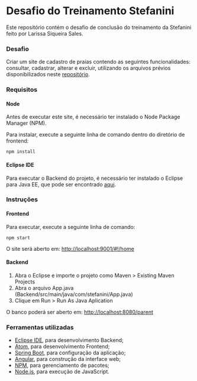 # Desafio do Treinamento Stefanini

Este repositório contém o desafio de conclusão do treinamento da Stefanini feito por Larissa Siqueira Sales.

### Desafio

Criar um site de cadastro de praias contendo as seguintes funcionalidades: consultar, cadastrar, alterar e excluir, utilizando os arquivos prévios disponibilizados neste [repositório](https://github.com/wmacibnc/hackaton).



### Requisitos

#### Node

Antes de executar este site, é necessário ter instalado o Node Package Manager (NPM).

Para instalar, execute a seguinte linha de comando dentro do diretório de frontend:

`npm install`

#### Eclipse IDE

Para executar o Backend do projeto, é necessário ter instalado o Eclipse para Java EE, que pode ser encontrado [aqui](https://www.eclipse.org/downloads/packages/release/kepler/sr2/eclipse-ide-java-ee-developers).


### Instruções

#### Frontend

Para executar, execute a seguinte linha de comando:

`npm start`

O site será aberto em: <http://localhost:9001/#!/home>

#### Backend

1. Abra o Eclipse e importe o projeto como Maven > Existing Maven Projects
2. Abra o arquivo App.java (Backend/src/main/java/com/stefanini/App.java)
3. Clique em Run > Run As Java Aplication

O banco poderá ser aberto em: <http://localhost:8080/parent>

### Ferramentas utilizadas

- [Eclipse IDE](https://www.eclipse.org/downloads/packages/release/kepler/sr2/eclipse-ide-java-ee-developers), para desenvolvimento Backend;
- [Atom](https://atom.io/), para desenvolvimento Frontend;
- [Spring Boot](https://spring.io/projects/spring-boot), para configuração da aplicação;
- [Angular](https://angular.io/), para construção da interface web;
- [NPM](https://www.npmjs.com/), para gerenciamento de pacotes;
- [Node.js](https://nodejs.org/en/), para execução de JavaScript.
